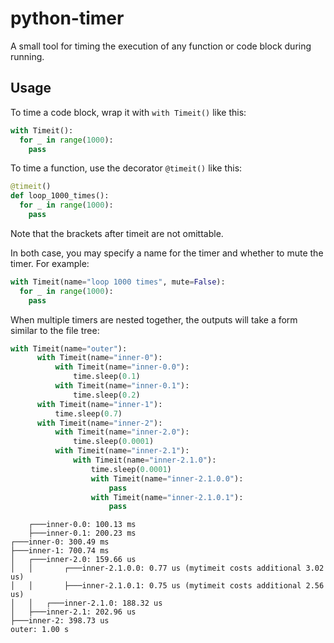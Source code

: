 # python-timer
A small tool for timing the execution of any function or code block during running.

## Usage
To time a code block, wrap it with `with Timeit()` like this:
```python
with Timeit():
  for _ in range(1000):
    pass
```

To time a function, use the decorator `@timeit()` like this:
```python
@timeit()
def loop_1000_times():
  for _ in range(1000):
    pass
```
Note that the brackets after timeit are not omittable.

In both case, you may specify a name for the timer and whether to mute the timer. For example:
```python
with Timeit(name="loop 1000 times", mute=False):
  for _ in range(1000):
    pass
```

When multiple timers are nested together, the outputs will take a form similar to the file tree:
```python
with Timeit(name="outer"):
      with Timeit(name="inner-0"):
          with Timeit(name="inner-0.0"):
              time.sleep(0.1)
          with Timeit(name="inner-0.1"):
              time.sleep(0.2)
      with Timeit(name="inner-1"):
          time.sleep(0.7)
      with Timeit(name="inner-2"):
          with Timeit(name="inner-2.0"):
              time.sleep(0.0001)
          with Timeit(name="inner-2.1"):
              with Timeit(name="inner-2.1.0"):
                  time.sleep(0.0001)
                  with Timeit(name="inner-2.1.0.0"):
                      pass
                  with Timeit(name="inner-2.1.0.1"):
                      pass
```

```
    ┌───inner-0.0: 100.13 ms
    ├───inner-0.1: 200.23 ms
┌───inner-0: 300.49 ms
├───inner-1: 700.74 ms
│   ┌───inner-2.0: 159.66 us
│   │       ┌───inner-2.1.0.0: 0.77 us (mytimeit costs additional 3.02 us)
│   │       ├───inner-2.1.0.1: 0.75 us (mytimeit costs additional 2.56 us)
│   │   ┌───inner-2.1.0: 188.32 us
│   ├───inner-2.1: 202.96 us
├───inner-2: 398.73 us
outer: 1.00 s
```
